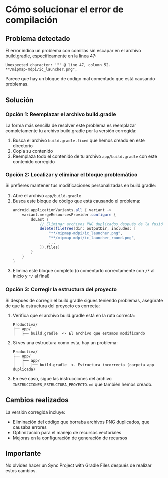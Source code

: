 # Cómo solucionar el error de compilación

## Problema detectado
El error indica un problema con comillas sin escapar en el archivo build.gradle, específicamente en la línea 47:

```
Unexpected character: '"' @ line 47, column 52.
**/mipmap-mdpi/ic_launcher.png",
```

Parece que hay un bloque de código mal comentado que está causando problemas.

## Solución

### Opción 1: Reemplazar el archivo build.gradle
La forma más sencilla de resolver este problema es reemplazar completamente tu archivo build.gradle por la versión corregida:

1. Busca el archivo `build.gradle.fixed` que hemos creado en este directorio
2. Copia su contenido
3. Reemplaza todo el contenido de tu archivo `app/build.gradle` con este contenido corregido

### Opción 2: Localizar y eliminar el bloque problemático
Si prefieres mantener tus modificaciones personalizadas en build.gradle:

1. Abre el archivo `app/build.gradle`
2. Busca este bloque de código que está causando el problema:
   ```gradle
   android.applicationVariants.all { variant ->
       variant.mergeResourcesProvider.configure {
           doLast {
               // Eliminar archivos PNG duplicados después de la fusión de recursos
               delete(fileTree(dir: outputDir, includes: [
                   "**/mipmap-mdpi/ic_launcher.png",
                   "**/mipmap-mdpi/ic_launcher_round.png",
                   ...
               ]).files)
           }
       }
   }
   ```
3. Elimina este bloque completo (o comentarlo correctamente con `/*` al inicio y `*/` al final)

### Opción 3: Corregir la estructura del proyecto
Si después de corregir el build.gradle sigues teniendo problemas, asegúrate de que la estructura del proyecto es correcta:

1. Verifica que el archivo build.gradle está en la ruta correcta:
   ```
   Productiva/
   ├── app/
   │   ├── build.gradle  <- El archivo que estamos modificando
   ```

2. Si ves una estructura como esta, hay un problema:
   ```
   Productiva/
   ├── app/
   │   ├── app/
   │   │   ├── build.gradle  <- Estructura incorrecta (carpeta app duplicada)
   ```

3. En ese caso, sigue las instrucciones del archivo `INSTRUCCIONES_ESTRUCTURA_PROYECTO.md` que también hemos creado.

## Cambios realizados
La versión corregida incluye:
- Eliminación del código que borraba archivos PNG duplicados, que causaba errores
- Optimización para el manejo de recursos vectoriales
- Mejoras en la configuración de generación de recursos

## Importante
No olvides hacer un Sync Project with Gradle Files después de realizar estos cambios.